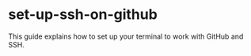 # set-up-ssh-on-github
This guide explains how to set up your terminal to work with GitHub and SSH.

